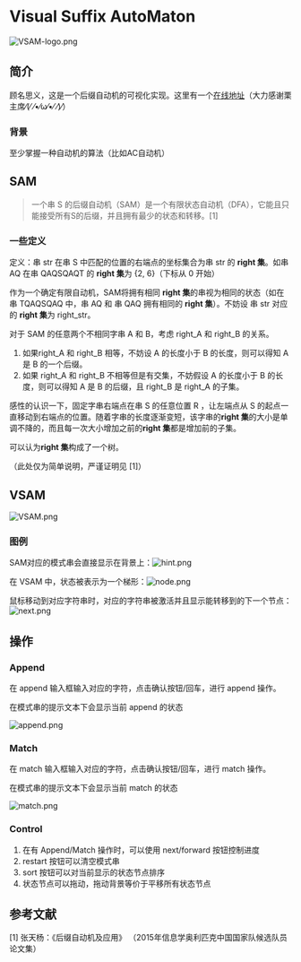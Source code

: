 # Visual Suffix AutoMaton
![VSAM-logo.png](https://i.loli.net/2018/02/18/5a89705e5efa2.png)
## 简介

顾名思义，这是一个后缀自动机的可视化实现。这里有一个[在线地址](http://liziyang.space/VSAM/)（大力感谢栗主席⁄(⁄ ⁄•⁄ω⁄•⁄ ⁄)⁄）

### 背景

至少掌握一种自动机的算法（比如AC自动机）

## SAM

> 一个串 S 的后缀自动机（SAM）是一个有限状态自动机（DFA），它能且只能接受所有S的后缀，并且拥有最少的状态和转移。[1]

### 一些定义

定义：串 str 在串 S 中匹配的位置的右端点的坐标集合为串 str 的 **right 集**。如串 AQ 在串 QAQSQAQT 的 **right 集**为 {2, 6}（下标从 0 开始）

作为一个确定有限自动机，SAM将拥有相同 **right 集**的串视为相同的状态（如在串 TQAQSQAQ 中，串 AQ 和 串 QAQ 拥有相同的 **right 集**）。不妨设 串 str 对应的 **right 集**为 right_str。 

对于 SAM 的任意两个不相同字串 A 和 B，考虑 right_A 和 right_B 的关系。

1. 如果right_A 和 right_B 相等，不妨设 A 的长度小于 B 的长度，则可以得知 A 是 B 的一个后缀。
2. 如果 right_A 和 right_B 不相等但是有交集，不妨假设 A 的长度小于 B 的长度，则可以得知 A 是 B 的后缀，且 right_B  是 right_A 的子集。

感性的认识一下，固定字串右端点在串 S 的任意位置 R ，让左端点从 S  的起点一直移动到右端点的位置。随着字串的长度逐渐变短，该字串的**right 集**的大小是单调不降的，而且每一次大小增加之前的**right 集**都是增加前的子集。

可以认为**right 集**构成了一个树。

（此处仅为简单说明，严谨证明见 [1]）

## VSAM
![VSAM.png](https://i.loli.net/2018/02/18/5a8970949dc52.png)
### 图例

SAM对应的模式串会直接显示在背景上：![hint.png](https://i.loli.net/2018/02/18/5a897373b8d08.png)

在 VSAM 中，状态被表示为一个梯形：![node.png](https://i.loli.net/2018/02/18/5a8970b3c54aa.png)


鼠标移动到对应字符串时，对应的字符串被激活并且显示能转移到的下一个节点：![next.png](https://i.loli.net/2018/02/18/5a897373c92f6.png)


## 操作

### Append

在 append 输入框输入对应的字符，点击确认按钮/回车，进行 append 操作。

在模式串的提示文本下会显示当前 append 的状态

![append.png](https://i.loli.net/2018/02/18/5a8970b3b4312.png)

### Match

在 match 输入框输入对应的字符，点击确认按钮/回车，进行 match 操作。

在模式串的提示文本下会显示当前 match  的状态

![match.png](https://i.loli.net/2018/02/18/5a8970b3c830b.png)
### Control

1. 在有 Append/Match 操作时，可以使用 next/forward 按钮控制进度
2. restart 按钮可以清空模式串
3. sort 按钮可以对当前显示的状态节点排序
4. 状态节点可以拖动，拖动背景等价于平移所有状态节点

## 参考文献

[1] 张天杨：《后缀自动机及应用》 （2015年信息学奥利匹克中国国家队候选队员论文集）